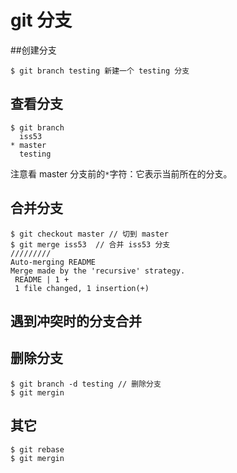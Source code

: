 # git 分支
##创建分支
```shell
$ git branch testing 新建一个 testing 分支
```
## 查看分支
```shell
$ git branch
  iss53
* master
  testing
  ```
注意看 master 分支前的` * `字符：它表示当前所在的分支。
## 合并分支
```shell
$ git checkout master // 切到 master
$ git merge iss53  // 合并 iss53 分支
/////////
Auto-merging README
Merge made by the 'recursive' strategy.
 README | 1 +
 1 file changed, 1 insertion(+)
```
## 遇到冲突时的分支合并
## 删除分支
```shell
$ git branch -d testing // 删除分支
$ git mergin
```
## 其它
```shell
$ git rebase
$ git mergin
```
